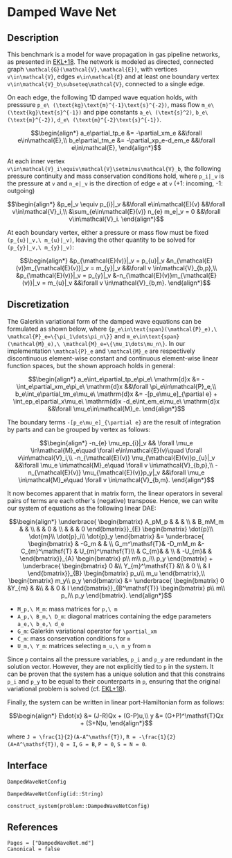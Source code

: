 # Damped Wave Net

## Description
This benchmark is a model for wave propagation in gas pipeline networks, as presented in [EKL+18](@cite). 
The network is modeled as directed, connected graph ``\mathcal{G}(\mathcal{V},\mathcal{E})``, with vertices ``v\in\mathcal{V}``, edges ``e\in\mathcal{E}`` and at least one boundary vertex ``v\in\mathcal{V}_b\subseteq\mathcal{V}``, connected to a single edge.

On each edge, the following 1D damped wave equation holds, with presssure ``p_e\ (\text{kg}\text{m}^{-1}\text{s}^{-2})``, mass flow ``m_e\ (\text{kg}\text{s}^{-1})`` and pipe constants ``a_e\ (\text{s}^2)``, ``b_e\ (\text{m}^{-2})``, ``d_e\ (\text{m}^{-2}\text{s}^{-1})``.
```math
\begin{align*}
	a_e\partial_tp_e &= -\partial_xm_e &&\forall e\in\mathcal{E},\\
	b_e\partial_tm_e &= -\partial_xp_e-d_em_e &&\forall e\in\mathcal{E},
\end{align*}
```
At each inner vertex ``v\in\mathcal{V}_i\equiv\mathcal{V}\setminus\mathcal{V}_b``, the following pressure continuity and mass conservation conditions hold, where ``p_i|_v`` is the pressure at ``v`` and ``n_e|_v`` is the direction of edge ``e`` at ``v`` (+1: incoming, -1: outgoing)
```math
\begin{align*}
	&p_e|_v \equiv p_{i}|_v &&\forall e\in\mathcal{E}(v) &&\forall v\in\mathcal{V}_i,\\
	&\sum_{e\in\mathcal{E}(v)} n_{e} m_e|_v = 0 &&\forall v\in\mathcal{V}_i.
\end{align*}
```
At each boundary vertex, either a pressure or mass flow must be fixed ``(p_{u}|_v,\ m_{u}|_v)``, leaving the other quantity to be solved for ``(p_{y}|_v,\ m_{y}|_v)``:
```math
\begin{align*}
	&p_{\mathcal{E}(v)}|_v = p_{u}|_v &n_{\mathcal{E}(v)}m_{\mathcal{E}(v)}|_v = m_{y}|_v &&\forall v \in\mathcal{V}_{b,p},\\
	&p_{\mathcal{E}(v)}|_v = p_{y}|_v &-n_{\mathcal{E}(v)}m_{\mathcal{E}(v)}|_v = m_{u}|_v &&\forall v \in\mathcal{V}_{b,m}.
\end{align*}
```
## Discretization
The Galerkin variational form of the damped wave equations can be formulated as shown below, where ``{p_e\in\text{span}(\mathcal{P}_e),\ \mathcal{P}_e=\{\pi_1\dots\pi_n\}}`` and ``m_e\in\text{span}(\mathcal{M}_e),\ \mathcal{M}_e=\{\mu_1\dots\mu_n\}``. In our implementation ``\mathcal{P}_e`` and ``\mathcal{M}_e`` are respectively discontinuous element-wise constant and continuous element-wise linear function spaces, but the shown approach holds in general:
```math
\begin{align*}
	a_e\int_e\partial_tp_e\pi_e\ \mathrm{d}x &= -\int_e\partial_xm_e\pi_e\ \mathrm{d}x &&\forall \pi_e\in\mathcal{P}_e,\\
	b_e\int_e\partial_tm_e\mu_e\ \mathrm{d}x &= -[p_e\mu_e]_{\partial e} + \int_ep_e\partial_x\mu_e\ \mathrm{d}x -d_e\int_em_e\mu_e\ \mathrm{d}x &&\forall \mu_e\in\mathcal{M}_e.
\end{align*}
```
The boundary terms ``-[p_e\mu_e]_{\partial e}`` are the result of integration by parts and can be grouped by vertex as follows:
```math
\begin{align*}
	-n_{e} \mu_ep_{i}|_v && \forall \mu_e \in\mathcal{M}_e\quad \forall e\in\mathcal{E}(v)\quad \forall v\in\mathcal{V}_i,\\
	-n_{\mathcal{E}(v)} \mu_{\mathcal{E}(v)}p_{u}|_v &&\forall \mu_e \in\mathcal{M}_e\quad \forall v \in\mathcal{V}_{b,p},\\
	-n_{\mathcal{E}(v)} \mu_{\mathcal{E}(v)}p_y|_v &&\forall \mu_e \in\mathcal{M}_e\quad \forall v \in\mathcal{V}_{b,m}.
\end{align*}
```
It now becomes apparent that in matrix form, the linear operators in several pairs of terms are each other's (negative) transpose. Hence, we can write our system of equations as the following linear DAE:
```math
\begin{align*}
    \underbrace{
    \begin{bmatrix}
        A_pM_p & & & \\
        & B_mM_m & & \\
        & & 0 & \\
        & & & 0
    \end{bmatrix}}_{E}
    \begin{bmatrix}
        \dot{p}\\
        \dot{m}\\
        \dot{p}_i\\
        \dot{p}_y
    \end{bmatrix} &=
    \underbrace{
    \begin{bmatrix}
        & -G_m & & \\
        G_m^\mathsf{T}& -D_mM_m &-C_{m}^\mathsf{T} & U_{m}^\mathsf{T}\\
        & C_{m}& & \\
        & -U_{m}& &
    \end{bmatrix}}_{A}
    \begin{bmatrix}
        p\\
        m\\
        p_i\\
        p_y
    \end{bmatrix} +
    \underbrace{
    \begin{bmatrix}
        0 &\\
        Y_{m}^\mathsf{T} &\\
        & 0 \\
        & I
    \end{bmatrix}}_{B}
    \begin{bmatrix}
        p_u\\
        m_u
    \end{bmatrix},\\
    \begin{bmatrix}
        m_y\\
        p_y
    \end{bmatrix} &=
    \underbrace{
    \begin{bmatrix}
        0  &Y_{m} & &\\
        & & 0  & I
    \end{bmatrix}}_{B^\mathsf{T}} 
    \begin{bmatrix}
        p\\
        m\\
        p_i\\
        p_y
    \end{bmatrix}.
\end{align*}
```
- ``M_p,\ M_m``: mass matrices for ``p,\ m``
- ``A_p,\ B_m,\ D_m``: diagonal matrices containing the edge parameters ``a_e,\ b_e,\ d_e``
- ``G_m``: Galerkin variational operator for ``\partial_xm``
- ``C_m``: mass conservation conditions for ``m``
- ``U_m,\ Y_m``: matrices selecting ``m_u,\ m_y`` from ``m``

Since ``p`` contains all the pressure variables, ``p_i`` and ``p_y`` are redundant in the solution vector. However, they are not explicitly tied to ``p`` in the system. It can be proven that the system has a unique solution and that this constrains ``p_i`` and ``p_y`` to be equal to their counterparts in ``p``, ensuring that the original variational problem is solved (cf. [EKL+18](@cite)).

Finally, the system can be written in linear port-Hamiltonian form as follows:
```math
\begin{align*}
    E\dot{x} &= (J-R)Qx + (G-P)u,\\
    y &= (G+P)^\mathsf{T}Qx + (S+N)u,
\end{align*}
```
where ``J = \frac{1}{2}(A-A^\mathsf{T})``, ``R = -\frac{1}{2}(A+A^\mathsf{T})``, ``Q = I``, ``G = B``, ``P = 0``, ``S = N = 0``.

## Interface
```@docs
DampedWaveNetConfig
```
```@docs
DampedWaveNetConfig(id::String)
```
```@docs
construct_system(problem::DampedWaveNetConfig)
```

## References
```@bibliography
Pages = ["DampedWaveNet.md"]
Canonical = false
```
